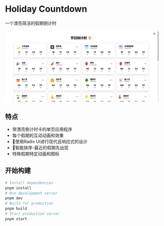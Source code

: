# Holiday Countdown

一个漂亮简洁的假期倒计时

![](./image.png)

## 特点

-   带漂亮倒计时卡的单页应用程序
-   每个假期的互动动画和效果
-   🎨使用Radix UI进行现代且响应式的设计
-   📅智能排序-最近的假期先出现
-   特殊假期特定动画和图标

## 开始构建

```bash
# Install dependencies
pnpm install
# Run development server
pnpm dev
# Build for production
pnpm build
# Start production server
pnpm start
```
